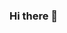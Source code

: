 ### Hi there 👋

<!--
**fawzirjili/fawzirjili** is a ✨ _special_ ✨ repository because its `README.md` (this file) appears on your GitHub profile.

![Visitor Count](https://profile-counter.glitch.me/{fawzirjili}/count.svg)
Here are some ideas to get you started:

- 🔭 I’m currently working on ...
- 🌱 I’m currently learning ...
- 👯 I’m looking to collaborate on ...
- 🤔 I’m looking for help with ...
- 💬 Ask me about ...
- 📫 How to reach me: ...
- 😄 Pronouns: ...
- ⚡ Fun fact: ...
-->

